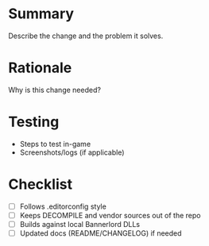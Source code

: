 # Summary

Describe the change and the problem it solves.

# Rationale

Why is this change needed?

# Testing

- Steps to test in-game
- Screenshots/logs (if applicable)

# Checklist
- [ ] Follows .editorconfig style
- [ ] Keeps DECOMPILE and vendor sources out of the repo
- [ ] Builds against local Bannerlord DLLs
- [ ] Updated docs (README/CHANGELOG) if needed
